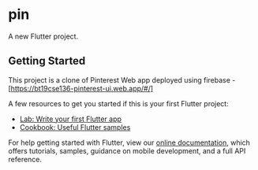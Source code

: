# pin

A new Flutter project.

## Getting Started

This project is a clone of Pinterest Web app
deployed using firebase
-[https://bt19cse136-pinterest-ui.web.app/#/]

A few resources to get you started if this is your first Flutter project:

- [Lab: Write your first Flutter app](https://flutter.dev/docs/get-started/codelab)
- [Cookbook: Useful Flutter samples](https://flutter.dev/docs/cookbook)

For help getting started with Flutter, view our
[online documentation](https://flutter.dev/docs), which offers tutorials,
samples, guidance on mobile development, and a full API reference.
